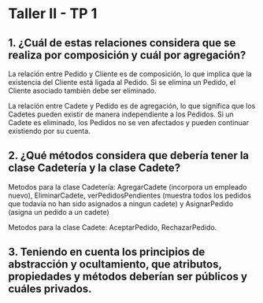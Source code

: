 # Taller II - TP 1 
## 1. ¿Cuál de estas relaciones considera que se realiza por composición y cuál por agregación?
La relación entre Pedido y Cliente es de composición, lo que implica que la existencia del Cliente está ligada al Pedido. Si se elimina un Pedido, el Cliente asociado también debe ser eliminado. 

La relación entre Cadete y Pedido es de agregación, lo que significa que los Cadetes pueden existir de manera independiente a los Pedidos. Si un Cadete es eliminado, los Pedidos no se ven afectados y pueden continuar existiendo por su cuenta.

## 2. ¿Qué métodos considera que debería tener la clase Cadetería y la clase Cadete?
Metodos para la clase Cadetería: AgregarCadete (incorpora un empleado nuevo), EliminarCadete, verPedidosPendientes (muestra todos los pedidos que todavía no han sido asignados a ningun cadete) y AsignarPedido (asigna un pedido a un cadete)

Metodos para la clase Cadete: AceptarPedido, RechazarPedido. 

## 3. Teniendo en cuenta los principios de abstracción y ocultamiento, que atributos, propiedades y métodos deberían ser públicos y cuáles privados. 

